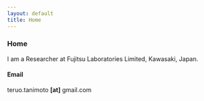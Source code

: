 ```yaml
---
layout: default
title: Home
---
```

### Home
<!--
I am a PhD. student at Kyushu University, Japan.
-->
I am a Researcher at Fujitsu Laboratories Limited, Kawasaki, Japan.

#### Email
teruo.tanimoto __[at]__ gmail.com
